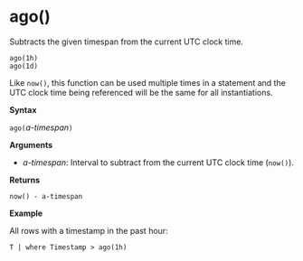 # ago()

Subtracts the given timespan from the current UTC clock time.

    ago(1h)
    ago(1d)

Like `now()`, this function can be used multiple times
in a statement and the UTC clock time being referenced will be the same
for all instantiations.

**Syntax**

`ago(`*a-timespan*`)`

**Arguments**

* *a-timespan*: Interval to subtract from the current UTC clock time
(`now()`).

**Returns**

`now() - a-timespan`

**Example**

All rows with a timestamp in the past hour:

```kusto
T | where Timestamp > ago(1h)
```


